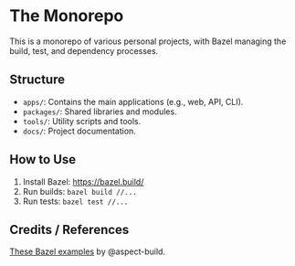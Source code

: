 # The Monorepo

This is a monorepo of various personal projects, with Bazel managing the build, test, and dependency processes.

## Structure

- `apps/`: Contains the main applications (e.g., web, API, CLI).
- `packages/`: Shared libraries and modules.
- `tools/`: Utility scripts and tools.
- `docs/`: Project documentation.

## How to Use

1. Install Bazel: https://bazel.build/
2. Run builds: `bazel build //...`
3. Run tests: `bazel test //...`

## Credits / References

[These Bazel examples](https://github.com/aspect-build/bazel-examples/blob/main/MODULE.bazel) by @aspect-build.
